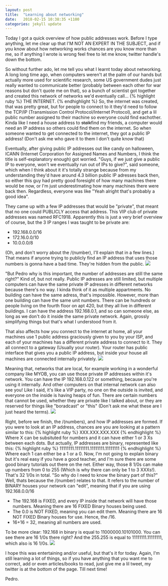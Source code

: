 ```yaml
---
layout: post
title:  "Learning about networking"
date:   2018-02-15 10:38:35 +1100
categories: jekyll update
---
```

Today I got a quick overview of how public addresses work. Before I type anything, let me clear up that I'M NOT AN EXPERT IN THE SUBJECT, and if you know about how networking works chances are you know more than me, so if anything I wrote is wrong feel free to let me know, twitter handle's down the bottom.

So without further ado, let me tell you what I learnt today about networking. A long long time ago, when computers weren't at the palm of our hands but actually more used for scientific research, some US government dudes just really wanted to communicate better (probably between each other for war reasons but don't quote me on that), so a bunch of scientist got together and created this network of networks we'd eventually call... 
{% highlight ruby %}
THE INTERNET.
{% endhighlight %}
So, the internet was created, that was pretty great, but for people to connect to it they'd need to follow the TCP/IP (Transmission Control Protocol/Internet Protocol), and get a lil public number assigned to their machine so everyone could find eachother. Kinda like I need a house address to <s>stalk</s>find my friends, a computer would need an IP address so others could find them on the internet. So when someone wanted to get connected to the internet, they got a public IP address! (Don't ask me who gave it to them I don't quite know that)

Eventually, after giving public IP addresses out like candy on halloween, ICANN (Internet Corporation for Assigned Names and Numbers, I think the title is self-explanatory enough) got worried. "Guys, if we just give a public IP to everyone, won't we eventually run out of IPs to give?", said someone, which when I think about it it's totally strange because from my understanding they'd have around 4.3 billion public IP adresses back then, so either this guy had pretty good foresight of how many machines there would be now, or I'm just underestimating how many machines there were back then. Regardless, everyone was like "Yeah alright that's probably a good idea".

They came up with a few IP addresses that would be "private", that meant that no one could PUBLICLY access that address. This VIP club of private addresses was named RFC1918. Apparently this is just a very brief overview of course, but the 3 IP ranges I was taught to be private are:
<ul>
<li>192.168.0.0/16</li>
<li>172.16.0.0/10</li>
<li>10.0.0.0/8</li>
</ul>
(Oh, and don't worry about the /(number), I'll explain that in a few lines.)
That means if anyone trying to publicly find an IP address that uses those numbers is gonna have a bad time. They're hidden from the public.
<img src="https://github.com/PhonesMYOB/phonesmyob.github.io/blob/master/_imgs/networking/hidden.jpg?raw=true">

"But Pedro why is this important, the number of addresses are still the same right?"
Kind of, but not really. Public IP adresses are still limited, but multiple computers can have the same private IP adresses in different networks because there's no way. I kinda think of it as multiple appartments. No building can have the same adress, that's impossible. However, more than one building can have the same unit numbers. There can be hundreds or people living on the fourth floor on apt 420, but they all live in different buildings. I can have the address 192.168.0.1, and so can someone else, as long as we don't do it inside the same private network. Again, grossly simplifying things but that's what I understood from it.

That also affects how you connect to the internet at home, all your machines use 1 public address graciously given to you by your ISP, and each of your machines has a different private address to connect to it. They all connect to a gateway (Usually your router). Your router has public interface that gives you a public IP address, but inside your house all machines are connected internally privately.
<img src="https://github.com/PhonesMYOB/phonesmyob.github.io/blob/master/_imgs/networking/isp.jpg?raw=true">

Meaning that, networks that are local, for example working in a wonderful company like MYOB, you can use those private IP addresses within it's network. You can have the IP 192.168.0.122 or something, because you're using it internally. And other computers on that internal network can also see you! Like I said, it's like a VIP party, no one on the outside is invited, and everyone on the inside is having heaps of fun. 
There are certain numbers that cannot be used, whether they are private like I talked about, or they are reserved for things like "boradcast" or "this" (Don't ask me what these are I just heard the terms). 
<img src="https://github.com/PhonesMYOB/phonesmyob.github.io/blob/master/_imgs/networking/gateway.jpg?raw=true">

Right, before we finish, the /(numbers), and how IP addresses are formed. If you were to look at an IP address, chances are you are looking at a pattern similar to this:
{% highlight ruby %}
XXX.XXX.XXX.XXX
{% endhighlight %}
Where X can be subsituted for numbers and it can have either 1 or 3 Xs between each dots. But actually, IP addresses are binary, represented like this:
{% highlight ruby %}
11111111.11111111.11111111.11111111
{% endhighlight %}
Where each 1 can either be a 1 or a 0. Now, I'm not going to explain binary but it's real easy if you have a good teacher, and I'm sure there are some good binary tutorials out there on the net. Either way, those 8 1/0s can make up numbers from 0 to 255 (Which is why there can only be 1 to 3 XXXs!). That's 32 1/0s in total.
"So why do I need to know the binary part of this?"
Well, thats because the /(number) relates to that. It refers to the number of BINARY houses your network can "edit", meaning that if you are using
192.168.0.0/16
<ul>
<li>The 192.168 is FIXED, and every IP inside that network will have those numbers. Meaning there are 16 FIXED Binary houses being used.</li>
<li>The 0.0 is NOT FIXED, meaning you can edit them. Meaning there are 16 NOT FIXED Binary houses for use. Hence, the /16.</li>
<li>16+16 = 32, meaning all numbers are used.</li>
</ul>


To be more clear:
192.168 in binary is equal to 11000000.10101000. You can see there are 16 1/0s there right?
And the 255.255 is equal to 11111111.11111111, which also is 16 1/0s.
<img src="https://github.com/PhonesMYOB/phonesmyob.github.io/blob/master/_imgs/networking/binary.jpg?raw=true">

I hope this was entertaining and/or useful, but that's it for today. Again, I'm still learning a lot of things, so if you have anything that you want me to correct, add or even articles/books to read, just give me a lil tweet, my twitter is at the bottom of the page. Till next time!

Pedro.

